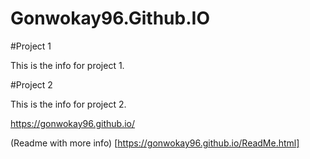 # Gonwokay96.Github.IO

#Project 1 

This is the info for project 1.

#Project 2

This is the info for project 2.

https://gonwokay96.github.io/

(Readme with more info) [https://gonwokay96.github.io/ReadMe.html]
